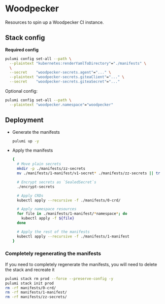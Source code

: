# Woodpecker

Resources to spin up a Woodpecker CI instance.


## Stack config

**Required config**

```bash
pulumi config set-all --path \
  --plaintext "kubernetes:renderYamlToDirectory"="./manifests" \
  \
  --secret    "woodpecker-secrets.agent"="..." \
  --plaintext "woodpecker-secrets.giteaClient"="..." \
  --secret    "woodpecker-secrets.giteaSecret"="..."
```

Optional config:

```bash
pulumi config set-all --path \
  --plaintext "woodpecker.namespace"="woodpecker"
```

## Deployment

  - Generate the manifests 

    ```bash
    pulumi up -y
    ```

  - Apply the manifests

    ```bash
    {
      # Move plain secrets
      mkdir -p ./manifests/zz-secrets
      mv ./manifests/1-manifest/v1-secret* ./manifests/zz-secrets || true

      # Encrypt secrets as `SealedSecret`s
      ./encrypt-secrets

      # Apply CRDs
      kubectl apply --recursive -f ./manifests/0-crd/

      # Apply namespace resources
      for file in ./manifests/1-manifest/*namespace*; do
        kubectl apply -f ${file}
      done

      # Apply the rest of the manifests
      kubectl apply --recursive -f ./manifests/1-manifest
    }
    ```

### Completely regenerating the manifests

If you need to completely regenerate the manifests, you will need to delete
the stack and recreate it

```bash
pulumi stack rm prod --force --preserve-config -y
pulumi stack init prod
rm -rf manifests/0-crd/
rm -rf manifests/1-manifest/
rm -rf manifests/zz-secrets/
```